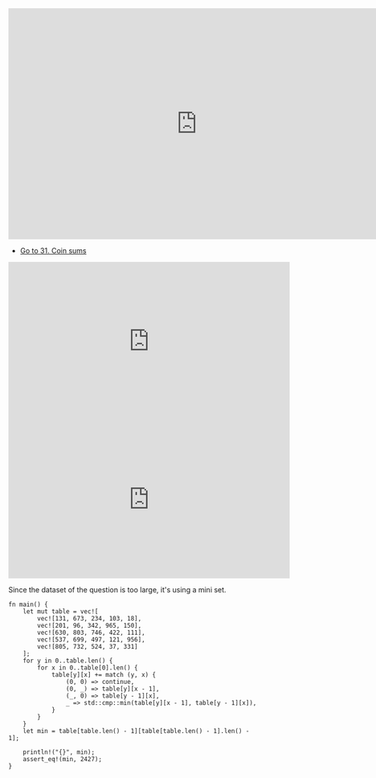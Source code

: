 <html><iframe src="https://docs.google.com/presentation/d/e/2PACX-1vQJm3mT1CLx-9YH3ybCQqasFGWoM9_qCueUJbgrZNbWy4Ax0WwFAWN61iZwuqXY1DcxacaVL0in0AHh/embed?start=false&loop=false&delayms=60000" frameborder="0" width="750" height="460" allowfullscreen="true" mozallowfullscreen="true" webkitallowfullscreen="true"></iframe></html>

 - [Go to 31. Coin sums](./e31.md)

<html><center><iframe width="560" height="315" src="https://www.youtube.com/embed/GazC3A4OQTE" title="YouTube video player" frameborder="0" allow="accelerometer; autoplay; clipboard-write; encrypted-media; gyroscope; picture-in-picture" allowfullscreen></iframe></center></html>

<html><center><iframe width="560" height="315" src="https://www.youtube.com/embed/EFg3u_E6eHU" title="YouTube video player" frameborder="0" allow="accelerometer; autoplay; clipboard-write; encrypted-media; gyroscope; picture-in-picture" allowfullscreen></iframe></center></html>

Since the dataset of the question is too large, it's using a mini set.

```rust,editable
fn main() {
    let mut table = vec![
        vec![131, 673, 234, 103, 18],
        vec![201, 96, 342, 965, 150],
        vec![630, 803, 746, 422, 111],
        vec![537, 699, 497, 121, 956],
        vec![805, 732, 524, 37, 331]
    ];
    for y in 0..table.len() {
        for x in 0..table[0].len() {
            table[y][x] += match (y, x) {
                (0, 0) => continue,
                (0, _) => table[y][x - 1],
                (_, 0) => table[y - 1][x],
                _ => std::cmp::min(table[y][x - 1], table[y - 1][x]),
            }
        }
    }
    let min = table[table.len() - 1][table[table.len() - 1].len() - 1];

    println!("{}", min);
    assert_eq!(min, 2427);
}
```

